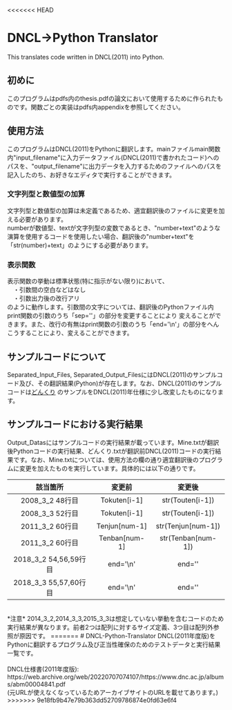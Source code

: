<<<<<<< HEAD
# DNCL→Python Translator
This translates code written in DNCL(2011) into Python.

## 初めに
このプログラムはpdfs内のthesis.pdfの論文において使用するために作られたものです。関数ごとの実装はpdfs内appendixを参照してください。

## 使用方法
このプログラムはDNCL(2011)をPythonに翻訳します。mainファイルmain関数内"input_filename"に入力データファイル(DNCL(2011)で書かれたコード)へのパスを、"output_filename"に出力データを入力するためのファイルへのパスを記入したのち、お好きなエディタで実行することができます。
### 文字列型と数値型の加算
文字列型と数値型の加算は未定義であるため、適宜翻訳後のファイルに変更を加える必要があります。<br>
numberが数値型、textが文字列型の変数であるとき、"number+text"のような演算を使用するコードを使用したい場合、翻訳後の"number+text"を「str(number)+text」のようにする必要があります。
### 表示関数
表示関数の挙動は標準状態(特に指示がない限り)において、<br>
　・引数間の空白などはなし<br>
　・引数出力後の改行アリ<br>
のように動作します。引数間の文字については、翻訳後のPythonファイル内print関数の引数のうち「sep=''」の部分を変更することにより 変えることができます。また、改行の有無はprint関数の引数のうち「end='\n'」の部分をへんこうすることにより、変えることができます。

## サンプルコードについて
Separated_Input_Files, Separated_Output_FilesにはDNCL(2011)のサンプルコード及び、その翻訳結果(Python)が存在します。なお、DNCL(2011)のサンプルコードは[どんくり](https://dolittle.eplang.jp/dncl)
のサンプルをDNCL(2011)年仕様に少し改変したものになります。

## サンプルコードにおける実行結果
Output_Datasにはサンプルコードの実行結果が載っています。Mine.txtが翻訳後Pythonコードの実行結果、どんくり.txtが翻訳前DNCL(2011)コードの実行結果です。なお、Mine.txtについては、使用方法の欄の通り適宜翻訳後のプログラムに変更を加えたものを実行しています。具体的には以下の通りです。<br>

|該当箇所|変更前|変更後|
|:---:|:---:|:---:|
|2008_3_2 48行目|Tokuten[i-1]|str(Touten[i-1])|
|2008_3_3 52行目|Tokuten[i-1]|str(Touten[i-1])|
|2011_3_2 60行目|Tenjun[num-1]|str(Tenjun[num-1])|
|2011_3_2 60行目|Tenban[num-1]|str(Tenban[num-1])|
|2018_3_2 54,56,59行目|end='\n'|end=''|
|2018_3_3 55,57,60行目|end='\n'|end=''|

<br>
*注意* 2014_3_2,2014_3_3,2015_3_3は想定していない挙動を含むコードのため実行結果が異なります。前者2つは配列に対するサイズ定義、3つ目は配列外参照が原因です。
=======
# DNCL-Python-Translator
DNCL(2011年度版)をPythonに翻訳するプログラム及び正当性確保のためのテストデータと実行結果一覧です。<br>
<br>
DNCL仕様書(2011年度版): https://web.archive.org/web/20220707074107/https://www.dnc.ac.jp/albums/abm00004841.pdf<br>
(元URLが使えなくなっているためアーカイブサイトのURLを載せてあります。)
>>>>>>> 9e18fb9b47e79b363dd52709786874e0fd63e6f4
